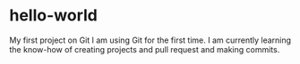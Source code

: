 # hello-world
My first project on Git
I am using Git for the first time. I am currently learning the know-how of creating projects and pull request and making commits.
